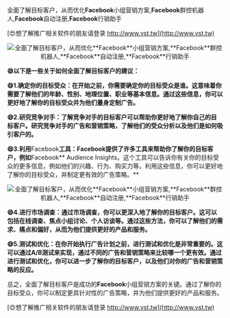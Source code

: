 全面了解目标客户，从而优化**Facebook**小组营销方案,**Facebook**群控机器人,**Facebook**自动注册,**Facebook**行销助手

[😍想了解推广相关软件的朋友请登录 http://www.vst.tw](http://www.vst.tw)

 <center><img src="https://vst.tw/MP4/tuiguang/png/0.png" alt="全面了解目标客户，从而优化**Facebook**小组营销方案,**Facebook**群控机器人,**Facebook**自动注册,**Facebook**行销助手"></center>

**😄以下是一些关于如何全面了解目标客户的建议：**

**😄1.确定你的目标受众：在开始之前，你需要确定你的目标受众是谁。这意味着你需要了解他们的年龄、性别、地理位置、职业等基本信息。通过这些信息，你可以更好地了解你的目标受众并为他们量身定制广告。**

**😄2.研究竞争对手：了解竞争对手的目标客户可以帮助你更好地了解你自己的目标客户。研究竞争对手的广告和营销策略，了解他们的受众分析以及他们是如何吸引客户的。**

**😄3.利用**Facebook**工具：**Facebook**提供了许多工具来帮助你了解你的目标客户，例如**Facebook** Audience Insights。这个工具可以告诉你有关你的目标受众的更多信息，例如他们的兴趣、行为、购买力等。利用这些信息，你可以更好地了解你的目标受众，并制定更有效的广告策略。**

 <center><img src="https://vst.tw/MP4/tuiguang/png/7.png" alt="全面了解目标客户，从而优化**Facebook**小组营销方案,**Facebook**群控机器人,**Facebook**自动注册,**Facebook**行销助手"></center>

**😄4.进行市场调查：通过市场调查，你可以更深入地了解你的目标客户。这可以包括在线调查、焦点小组讨论、个人访谈等。通过这些方法，你可以了解他们的需求、痛点和偏好，从而为他们提供更好的产品和服务。**

**😄5.测试和优化：在你开始执行广告计划之前，进行测试和优化是非常重要的。这可以通过A/B测试来实现，通过不同的广告和营销策略来比较哪一个更有效。通过进行测试和优化，你可以进一步了解你的目标客户，以及他们对你的广告和营销策略的反应。**

总之，全面了解目标客户是成功的**Facebook**小组营销方案的关键。通过了解你的目标受众，你可以制定更具针对性的广告策略，并为他们提供更好的产品和服务。

[😍想了解推广相关软件的朋友请登录 http://www.vst.tw](http://www.vst.tw)



